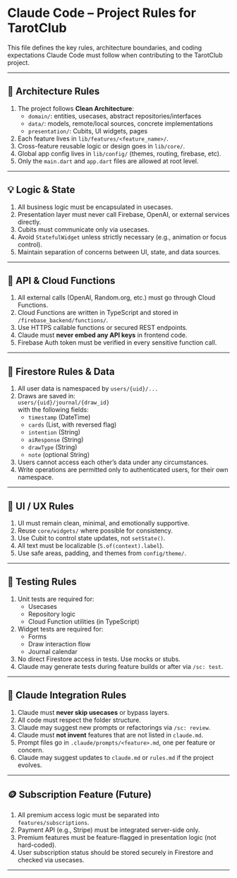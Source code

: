 # Claude Code – Project Rules for TarotClub

This file defines the key rules, architecture boundaries, and coding expectations Claude Code must follow when contributing to the TarotClub project.

---

## 🧱 Architecture Rules

1. The project follows **Clean Architecture**:
   - `domain/`: entities, usecases, abstract repositories/interfaces
   - `data/`: models, remote/local sources, concrete implementations
   - `presentation/`: Cubits, UI widgets, pages
2. Each feature lives in `lib/features/<feature_name>/`.
3. Cross-feature reusable logic or design goes in `lib/core/`.
4. Global app config lives in `lib/config/` (themes, routing, firebase, etc).
5. Only the `main.dart` and `app.dart` files are allowed at root level.

---

## 💡 Logic & State

1. All business logic must be encapsulated in usecases.
2. Presentation layer must never call Firebase, OpenAI, or external services directly.
3. Cubits must communicate only via usecases.
4. Avoid `StatefulWidget` unless strictly necessary (e.g., animation or focus control).
5. Maintain separation of concerns between UI, state, and data sources.

---

## 🔗 API & Cloud Functions

1. All external calls (OpenAI, Random.org, etc.) must go through Cloud Functions.
2. Cloud Functions are written in TypeScript and stored in `/firebase_backend/functions/`.
3. Use HTTPS callable functions or secured REST endpoints.
4. Claude must **never embed any API keys** in frontend code.
5. Firebase Auth token must be verified in every sensitive function call.

---

## 🔐 Firestore Rules & Data

1. All user data is namespaced by `users/{uid}/...`
2. Draws are saved in:  
   `users/{uid}/journal/{draw_id}`  
   with the following fields:
   - `timestamp` (DateTime)
   - `cards` (List, with reversed flag)
   - `intention` (String)
   - `aiResponse` (String)
   - `drawType` (String)
   - `note` (optional String)
3. Users cannot access each other’s data under any circumstances.
4. Write operations are permitted only to authenticated users, for their own namespace.

---

## 🎨 UI / UX Rules

1. UI must remain clean, minimal, and emotionally supportive.
2. Reuse `core/widgets/` where possible for consistency.
3. Use Cubit to control state updates, not `setState()`.
4. All text must be localizable (`S.of(context).label`).
5. Use safe areas, padding, and themes from `config/theme/`.

---

## 🧪 Testing Rules

1. Unit tests are required for:
   - Usecases
   - Repository logic
   - Cloud Function utilities (in TypeScript)
2. Widget tests are required for:
   - Forms
   - Draw interaction flow
   - Journal calendar
3. No direct Firestore access in tests. Use mocks or stubs.
4. Claude may generate tests during feature builds or after via `/sc: test`.

---

## 🔁 Claude Integration Rules

1. Claude must **never skip usecases** or bypass layers.
2. All code must respect the folder structure.
3. Claude may suggest new prompts or refactorings via `/sc: review`.
4. Claude must **not invent** features that are not listed in `claude.md`.
5. Prompt files go in `.claude/prompts/<feature>.md`, one per feature or concern.
6. Claude may suggest updates to `claude.md` or `rules.md` if the project evolves.

---

## 🪙 Subscription Feature (Future)

1. All premium access logic must be separated into `features/subscriptions`.
2. Payment API (e.g., Stripe) must be integrated server-side only.
3. Premium features must be feature-flagged in presentation logic (not hard-coded).
4. User subscription status should be stored securely in Firestore and checked via usecases.

---
